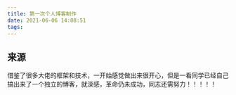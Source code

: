```yaml
---
title: 第一次个人博客制作
date: 2021-06-06 14:08:51
tags:
---
```


## 来源
  借鉴了很多大佬的框架和技术，一开始感觉做出来很开心，但是一看同学已经自己搞出来了一个独立的博客，就深感，革命仍未成功，同志还需努力！！！！！